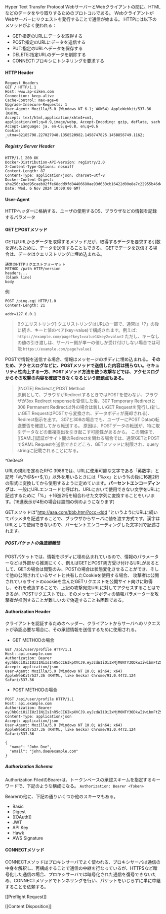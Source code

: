 
Hyper Text Transfer Protocol
WebサーバーとWebクライアントの間に、HTMLなどのデータをやり取りするためのプロトコルである。
WebクライアントがWebサーバーにリクエストを発行することで通信が始まる。
HTTPには以下のメソッドがよく使われる：
- GET:指定のURLにデータを取得する
- POST:指定のURLにデータを送信する
- PUT:指定のURLへデータを保存する
- DELETE:指定URLのデータを削除する
- CONNECT:プロキシにトンネリングを要求する

#### HTTP Header
```HTTP
Request Headers
GET / HTTP/1.1
Host: www.ap-siken.com
Connection: keep-alive
Cache-Control: max-age=0
Upgrade-Insecure-Requests: 1 
User-Agent: Mozilla/5.0 (Windows NT 6.1; WOW64) AppleWebkit/537.36 (KHTML
Accept: text/html,application/xhtm1+xm1, application/xml;q=0.9,image/webp, Accept-Encoding: gzip, deflate, sach
Accept-Language: ja, en-US;q=0.8, en;q=0.6
Cookie: _utma=82185798.227027948.1358520982.1458747825.1458856749.1162;
```

##### Registry Server Header
```HTTP
HTTP/1.1 200 OK
Docker-Distribution-API-Version: registry/2.0
X-Content-Type-Options: nosniff
Content-Length: 87
Content-Type: application/json; charset=utf-8
Docker-Content-Digest: sha256:a3ed95caeb02ffe68cdd9fd84406680ae93d633cb16422d00e8a7c22955b46d4
Date: Wed, 6 Nov 2024 10:00:00 GMT
```

#### User-Agent
HTTPヘッダーに格納する、ユーザの使用するOS、ブラウザなどの情報を記録するパラメータ
#### GETとPOSTメソッド
GETはURLからデータを取得するメソッドだが、取得するデータを要求する引数を遅れるために、データを送信することもできる。
GETでデータを送信する場合は、データはクエリストリングに埋め込まれる。
```HTTP
通常のHTTPリクエストフォーマット
METHOD /path HTTP/version
headers...
(blank line)
body
```
例
```HTTP
POST /ping.cgi HTTP/1.0
Content-Length: 21

addr=127.0.0.1
```

>[!クエリストリング]
>クエリストリングはURLの一部で、通常は「?」の後に続き、キーと値のペア(key=value)で構成されます。例えば:
>`https://example.com/page?key1=value1&key2=value2`
>ただし、キーなしの値の引き渡しは、サーバー側が単一の値しか受け付けしない場合では可能
>`https://example.com/page?value1`


POSTで情報を送信する場合、情報はメッセージのボディに埋め込まれる。
**そのため、アクセスログなどに、POSTメソッドで送信した内容は残らない。セキュリティ性向上する一方、POSTメソッド方法を使う攻撃などでは、アクセスログからその攻撃の内容を確認できなくなるという問題点もある。**



>[!NOTE] RedirectとPOST Method  
>原則として、ブラウザがRedirectするときではPOSTを使わない、ブラウザが3xx Redirect responseを受信した後、307 Temporary Redirectと308 Permanent Redirect以外の場合は新しいGET Requestを発行し(新しいGET RequestはPOSTから変換され、データボディが廃却される)、Redirect指示を出す。
>307と308の場合でも、ユーザーにPOST Dataの転送要否を確認してから転送する。
>原因は、POSTデータの転送が、特に取引データなどの重複提出を引き起こす可能性があるから。
>この関係で、[[SAML]]認証がサイト間のRedirectを関わる場合では、通常GETとPOSTでSAML Requestを送信できたどころ、GETメソッドに制限され、query stringに記載されることになる。

^0e0ec9



URLの規則を定めたRFC 3986では、URLに使用可能な文字である「英数字」と記号「#;/?:@&=+$,'()」以外を用いるときには「%xx」という%の後に16進2桁の形式に変換してから使用するように定めています。**パーセントエンコーディング**は、一般にURLエンコードと呼ばれ、URLにおいて使用できない文字をURLに記述するために「%」＋16進2桁を組合わせた文字列に変換することをいいます。(16進表示が4桁の場合は設問の例のようになります)

GETメソッドは\"http://aaa.com/bbb.html?ccc=ddd \"というようにURLに続いてパラメタを記述することで、ブラウザからサーバに値を渡す方式です。漢字はURLとして使用できないので、パーセントエンコーディングした文字列で記述されます。

##### POSTパケットの偽造困難性
POSTパケットでは、情報をボディに埋め込まれているので、情報のパラメーターなどは外部から推測にくく、例えばGETとPOST両方受け付けるURLがあるとして、GETの場合は閲覧のみ、POSTの場合は状態変化させることができ、そして他の公開されているサイトと共有したCookieを使用する場合、
攻撃者は公開されているサイトのcookieを含んだGETリクエストを公開サイト向けに取得し、それを改造することで、上記の攻撃宛先URLに対してアクセスすることはできるが、POSTリクエストでは、そのメッセージボディの情報パラメーターを攻撃者が推測することが難しいので偽造することも困難である。

#### Authorization Header
クライアントを認証するためのヘッダー、クライアントからサーバへのリクエストが承認必要な場合に、その承認情報を送信するために使用される。

- GET METHODの場合
```HTTP
GET /api/user/profile HTTP/1.1
Host: api.example.com
Authorization: Bearer eyJhbGciOiJIUzI1NiIsInR5cCI6IkpXVCJ9.eyJzdWIiOiIxMjM0NTY3ODkwIiwibmFtZSI6IkpvaG4gRG9lIiwiaWF0IjoxNTE2MjM5MDIyfQ.SflKxwRJSMeKKF2QT4fwpMeJf36POk6yJV_adQssw5c
Accept: application/json
User-Agent: Mozilla/5.0 (Windows NT 10.0; Win64; x64) AppleWebKit/537.36 (KHTML, like Gecko) Chrome/91.0.4472.124 Safari/537.36
```

- POST METHODの場合
```HTTP
POST /api/user/profile HTTP/1.1
Host: api.example.com
Authorization: Bearer eyJhbGciOiJIUzI1NiIsInR5cCI6IkpXVCJ9.eyJzdWIiOiIxMjM0NTY3ODkwIiwibmFtZSI6IkpvaG4gRG9lIiwiaWF0IjoxNTE2MjM5MDIyfQ.SflKxwRJSMeKKF2QT4fwpMeJf36POk6yJV_adQssw5c
Content-Type: application/json
Accept: application/json
User-Agent: Mozilla/5.0 (Windows NT 10.0; Win64; x64) AppleWebKit/537.36 (KHTML, like Gecko) Chrome/91.0.4472.124 Safari/537.36

{
  "name": "John Doe",
  "email": "john.doe@example.com"
}
```

##### Authorization Schema
Authorization FiledのBearerは、トークンベースの承認スキームを指定するキーワードで、下記のような構成になる。
`Authorization: Bearer <Token>`

Bearerの他に、下記の通りいくつか他のスキーマもある。
- Basic
- Digest
- [[OAuth]]
- JWT
- API Key
- Hawk
- AWS Signature
#### CONNECTメソッド
CONNECTメソッドはプロキシサーバでよく使われる、プロキシサーバは通信の中身を解釈し、再構成することで通信の中継を行なっているが、HTTPSなど暗号化した通信の場合、プロキシサーバでは暗号化された通信を復号できないため、CONNECTメソッドでトンネリングを行い、パケットをいじらずに単に中継することを依頼する。

[[Preflight Request]]

[[Content Disposition]]

